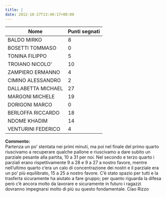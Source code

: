 ```yaml
---
title: |
date: 2012-10-27T13:49:17+00:00
---
```

| **Nome** | **Punti segnati** |
| -------- | ----------------- |
| BALDO MIRKO | 8 |
| BOSETTI TOMMASO | 0 |
| TONINA FILIPPO | 5 |
| TROIANO NICOLO’ | 10 |
| ZAMPIERO ERMANNO | 4 |
| CIMINO ALESSANDRO | 2 |
| DALLABETTA MICHAEL | 27 |
| MARGONI MICHELE | 19 |
| DORIGONI MARCO | 0 |
| BERLOFFA RICCARDO | 18 |
| NDOME KHADIM | 14 |
| VENTURINI FEDERICO | 4 |

**Commento:**  
Partenza un po’ stentata nei primi minuti, ma poi nel finale del primo quarto riuscivamo a recuperare qualche pallone e riuscivamo a dare subito un parziale pesante alla partita, 10 a 31 per noi. Nel secondo e terzo quarto i parziali erano rispettivamente 9 a 28 e 9 a 27 a nostro favore, mentre nell’ultimo quarto c’era un calo di concentrazione dei nostri e il parziale era un po’ più equilibrato, 15 a 25 a nostro favore. C’è stato spazio per tutti e la trasferta sicuramente ha aiutato a fare gruppo; per quanto riguarda la difesa però c’è ancora molto da lavorare e sicuramente in futuro i ragazzi dovranno impegnarsi molto di più su questo fondamentale. Ciao Rizzo